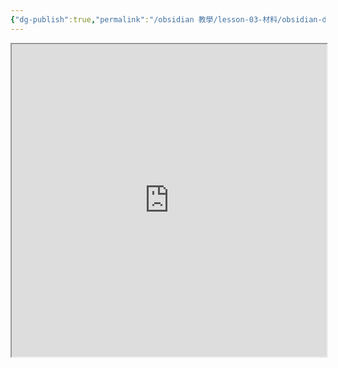 ```yaml
---
{"dg-publish":true,"permalink":"/obsidian 教學/lesson-03-材料/obsidian-dataabase-slides/","title":"2025-06-27 Obsidian 資料庫｜Slides","tags":["🪨自籌Obsidian工作坊","🎯學習歷程檔案"],"created":"2025-06-20T16:24:36.000+08:00","updated":"2025-06-23T21:33:16.000+08:00"}
---
```


<iframe 
src="https://hackmd.io/@tree10zi23/2025-06-27-obsidian-lesson-03#/" 
	allowfullscreen="allowfullscreen" 
	width="100%" 
	height="500"></iframe>

